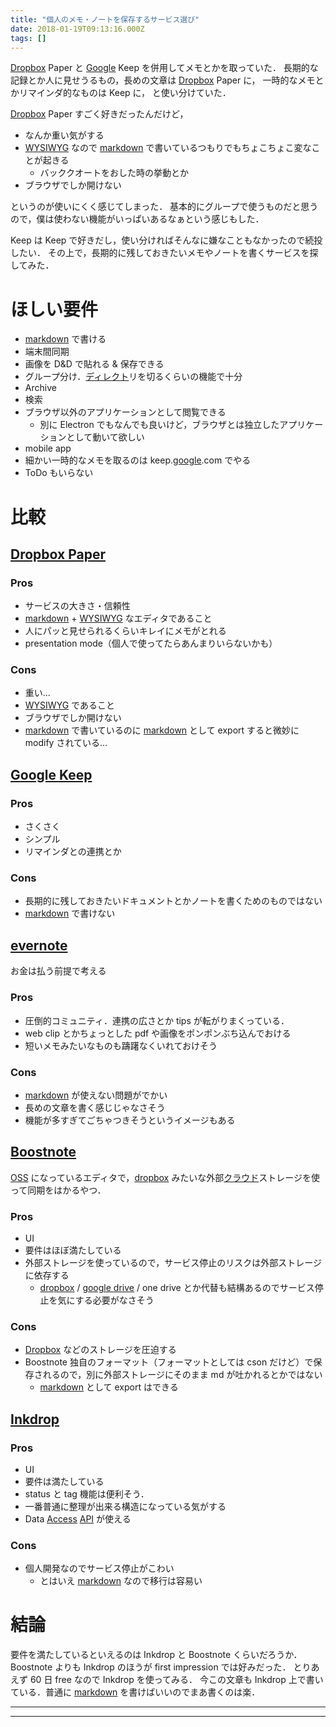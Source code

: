 ```yaml
---
title: "個人のメモ・ノートを保存するサービス選び"
date: 2018-01-19T09:13:16.000Z
tags: []
---
```


<p><a class="keyword" href="http://d.hatena.ne.jp/keyword/Dropbox">Dropbox</a> Paper と <a class="keyword" href="http://d.hatena.ne.jp/keyword/Google">Google</a> Keep を併用してメモとかを取っていた．
長期的な記録とか人に見せうるもの，長めの文章は <a class="keyword" href="http://d.hatena.ne.jp/keyword/Dropbox">Dropbox</a> Paper に，
一時的なメモとかリマインダ的なものは Keep に，
と使い分けていた．</p>

<p><a class="keyword" href="http://d.hatena.ne.jp/keyword/Dropbox">Dropbox</a> Paper すごく好きだったんだけど，</p>

<ul>
<li>なんか重い気がする</li>
<li><a class="keyword" href="http://d.hatena.ne.jp/keyword/WYSIWYG">WYSIWYG</a> なので <a class="keyword" href="http://d.hatena.ne.jp/keyword/markdown">markdown</a> で書いているつもりでもちょこちょこ変なことが起きる

<ul>
<li>バッククオートをおした時の挙動とか</li>
</ul>
</li>
<li>ブラウザでしか開けない</li>
</ul>

<p>というのが使いにくく感じてしまった．
基本的にグループで使うものだと思うので，僕は使わない機能がいっぱいあるなぁという感じもした．</p>

<p>Keep は Keep で好きだし，使い分ければそんなに嫌なこともなかったので続投したい．
その上で，長期的に残しておきたいメモやノートを書くサービスを探してみた．</p>

<h1>ほしい要件</h1>

<ul>
<li><a class="keyword" href="http://d.hatena.ne.jp/keyword/markdown">markdown</a> で書ける</li>
<li>端末間同期</li>
<li>画像を D&amp;D で貼れる &amp; 保存できる</li>
<li>グループ分け．<a class="keyword" href="http://d.hatena.ne.jp/keyword/%A5%C7%A5%A3%A5%EC%A5%AF%A5%C8">ディレクト</a>リを切るくらいの機能で十分</li>
<li>Archive</li>
<li>検索</li>
<li>ブラウザ以外のアプリケーションとして閲覧できる

<ul>
<li>別に Electron でもなんでも良いけど，ブラウザとは独立したアプリケーションとして動いて欲しい</li>
</ul>
</li>
<li>mobile app</li>
<li>細かい一時的なメモを取るのは keep.<a class="keyword" href="http://d.hatena.ne.jp/keyword/google">google</a>.com でやる</li>
<li>ToDo もいらない</li>
</ul>

<h1>比較</h1>

<h2><a href="https://dropbox.com/paper">Dropbox Paper</a></h2>

<h3>Pros</h3>

<ul>
<li>サービスの大きさ・信頼性</li>
<li><a class="keyword" href="http://d.hatena.ne.jp/keyword/markdown">markdown</a> + <a class="keyword" href="http://d.hatena.ne.jp/keyword/WYSIWYG">WYSIWYG</a> なエディタであること</li>
<li>人にパッと見せられるくらいキレイにメモがとれる</li>
<li>presentation mode（個人で使ってたらあんまりいらないかも）</li>
</ul>

<h3>Cons</h3>

<ul>
<li>重い...</li>
<li><a class="keyword" href="http://d.hatena.ne.jp/keyword/WYSIWYG">WYSIWYG</a> であること</li>
<li>ブラウザでしか開けない</li>
<li><a class="keyword" href="http://d.hatena.ne.jp/keyword/markdown">markdown</a> で書いているのに <a class="keyword" href="http://d.hatena.ne.jp/keyword/markdown">markdown</a> として export すると微妙に modify されている...</li>
</ul>

<h2><a href="https://keep.google.com/">Google Keep</a></h2>

<h3>Pros</h3>

<ul>
<li>さくさく</li>
<li>シンプル</li>
<li>リマインダとの連携とか</li>
</ul>

<h3>Cons</h3>

<ul>
<li>長期的に残しておきたいドキュメントとかノートを書くためのものではない</li>
<li><a class="keyword" href="http://d.hatena.ne.jp/keyword/markdown">markdown</a> で書けない</li>
</ul>

<h2><a href="https://evernote.com/">evernote</a></h2>

<p>お金は払う前提で考える</p>

<h3>Pros</h3>

<ul>
<li>圧倒的コミュニティ．連携の広さとか tips が転がりまくっている．</li>
<li>web clip とかちょっとした pdf や画像をポンポンぶち込んでおける</li>
<li>短いメモみたいなものも躊躇なくいれておけそう</li>
</ul>

<h3>Cons</h3>

<ul>
<li><a class="keyword" href="http://d.hatena.ne.jp/keyword/markdown">markdown</a> が使えない問題がでかい</li>
<li>長めの文章を書く感じじゃなさそう</li>
<li>機能が多すぎてごちゃつきそうというイメージもある</li>
</ul>

<h2><a href="https://boostnote.io/">Boostnote</a></h2>

<p><a class="keyword" href="http://d.hatena.ne.jp/keyword/OSS">OSS</a> になっているエディタで，<a class="keyword" href="http://d.hatena.ne.jp/keyword/dropbox">dropbox</a> みたいな外部<a class="keyword" href="http://d.hatena.ne.jp/keyword/%A5%AF%A5%E9%A5%A6%A5%C9">クラウド</a>ストレージを使って同期をはかるやつ．</p>

<h3>Pros</h3>

<ul>
<li>UI</li>
<li>要件はほぼ満たしている</li>
<li>外部ストレージを使っているので，サービス停止のリスクは外部ストレージに依存する

<ul>
<li><a class="keyword" href="http://d.hatena.ne.jp/keyword/dropbox">dropbox</a> / <a class="keyword" href="http://d.hatena.ne.jp/keyword/google%20drive">google drive</a> / one drive とか代替も結構あるのでサービス停止を気にする必要がなさそう</li>
</ul>
</li>
</ul>

<h3>Cons</h3>

<ul>
<li><a class="keyword" href="http://d.hatena.ne.jp/keyword/Dropbox">Dropbox</a> などのストレージを圧迫する</li>
<li>Boostnote 独自のフォーマット（フォーマットとしては cson だけど）で保存されるので，別に外部ストレージにそのまま md が吐かれるとかではない

<ul>
<li><a class="keyword" href="http://d.hatena.ne.jp/keyword/markdown">markdown</a> として export はできる</li>
</ul>
</li>
</ul>

<h2><a href="https://www.inkdrop.info/">Inkdrop</a></h2>

<h3>Pros</h3>

<ul>
<li>UI</li>
<li>要件は満たしている</li>
<li>status と tag 機能は便利そう．</li>
<li>一番普通に整理が出来る構造になっている気がする</li>
<li>Data <a class="keyword" href="http://d.hatena.ne.jp/keyword/Access">Access</a> <a class="keyword" href="http://d.hatena.ne.jp/keyword/API">API</a> が使える</li>
</ul>

<h3>Cons</h3>

<ul>
<li>個人開発なのでサービス停止がこわい

<ul>
<li>とはいえ <a class="keyword" href="http://d.hatena.ne.jp/keyword/markdown">markdown</a> なので移行は容易い</li>
</ul>
</li>
</ul>

<h1>結論</h1>

<p>要件を満たしているといえるのは Inkdrop と Boostnote くらいだろうか．
Boostnote よりも Inkdrop のほうが first impression では好みだった．
とりあえず 60 日 free なので Inkdrop を使ってみる．
今この文章も Inkdrop 上で書いている．普通に <a class="keyword" href="http://d.hatena.ne.jp/keyword/markdown">markdown</a> を書けばいいのでまあ書くのは楽．</p>

---

---
